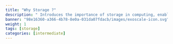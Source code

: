 ```yaml
---
title: "Why Storage ?"
description: " Introduces the importance of storage in computing, enabling persistent data retention, accessibility, and performance for applications."
banner: "98e16360-a366-4b78-8e0a-031da07fdacb/images/exoscale-icon.svg"
weight: 1
tags: [storage]
categories: [intermediate]
---
```

